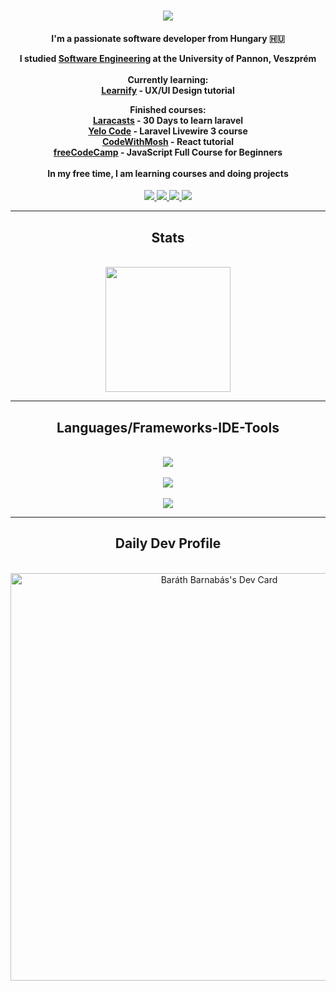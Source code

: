 <h1 align="center">
    <img src="https://readme-typing-svg.herokuapp.com/?font=Righteous&size=35&center=true&vCenter=true&width=500&height=70&duration=4000&lines=Hello+There!+👋;+I'm+Baráth+Barnabás!;" />
</h1>

<h4 align="center">
I'm a passionate software developer from Hungary 🇭🇺

I studied [Software Engineering](https://mik.uni-pannon.hu/felvetelizoknek/kepzesek/uzemmernok-informatikus-bprof) at the University of Pannon, Veszprém<br><br>
Currently learning: <br>
[Learnify](https://www.youtube.com/playlist?list=PLpKyNBYcYNJec4bUTVZUqxBQF5ezd96RT) - UX/UI Design tutorial<br>

Finished courses: <br>
[Laracasts](https://laracasts.com/series/30-days-to-learn-laravel-11) - 30 Days to learn laravel<br>
[Yelo Code](https://www.youtube.com/playlist?list=PLqDySLfPKRn543NM_fTrJRdhjBgsogzSC) - Laravel Livewire 3 course<br>
[CodeWithMosh](https://www.youtube.com/watch?v=SqcY0GlETPk) - React tutorial<br>
[freeCodeCamp](https://www.youtube.com/watch?v=PkZNo7MFNFg&list=PLL5WadUpvMDDMgscIkKyVcVaQUGTQqEQG) - JavaScript Full Course for Beginners<br>
<br>In my free time, I am learning courses and doing projects<br>
</h3>

<div align="center"> 
  <a href="mailto:barnibarath@gmail.com">
    <img src="https://img.shields.io/badge/Gmail-333333?style=for-the-badge&logo=gmail&logoColor=red" />
  </a>
  <a href="https://www.linkedin.com/in/bar%C3%A1th-barnab%C3%A1s-4306b331a?lipi=urn%3Ali%3Apage%3Ad_flagship3_profile_view_base_contact_details%3B%2Bs3xfXQPSve0ZYCf5FDOKQ%3D%3D" target="_blank">
    <img src="https://img.shields.io/badge/LinkedIn-0077B5?style=for-the-badge&logo=linkedin&logoColor=white" target="_blank" />
  </a>
  <a href="https://drive.google.com/file/d/1Nww884hpzP4_It9RM7FWycy6usZ_ptW4/view?usp=drive_link" target="_blank">
     <img src="https://img.shields.io/badge/Thesis Project Video-333333?style=for-the-badge&logo=Video&logoColor=white" target="_blank" />
  </a>
  <a href="https://stitchrevolt.hu" target="_blank">
     <img src="https://img.shields.io/badge/Webshop Project-333333?style=for-the-badge&logo=Video&logoColor=white" target="_blank" />
  </a>
</div>

<hr/>

<h2 align="center">Stats</h2>
<br>
<div align="center">
  <a>
    <img height=200 src="https://github-readme-stats.vercel.app/api/top-langs?username=barni0811&theme=react&layout=compact&langs_count=8&card_width=200" />
  </a>
</div>

<hr/>
 
<h2 align="center">Languages/Frameworks-IDE-Tools</h2>
<br/>
<div align="center">
    <img src="https://skillicons.dev/icons?i=raspberrypi,python,javascript,nodejs,jquery,c,cs,cpp,html,css,php,laravel,tailwind&theme=light" /> <br><br>
    <img src="https://skillicons.dev/icons?i=eclipse,vscode,idea,figma&theme=light" /><br><br>
    <img src="https://skillicons.dev/icons?i=git,github,discord,notion&theme=light" /><br>

</div>


<hr/>
 
<h2 align="center">Daily Dev Profile</h2>
<br>
<div align="center">
<a href="https://app.daily.dev/barthbarnabs"><img src="https://api.daily.dev/devcards/v2/2eJl9LmjvdEqoJnT0CFzj.png?type=wide&r=wda" width="652" alt="Baráth Barnabás's Dev Card"/></a></div>

